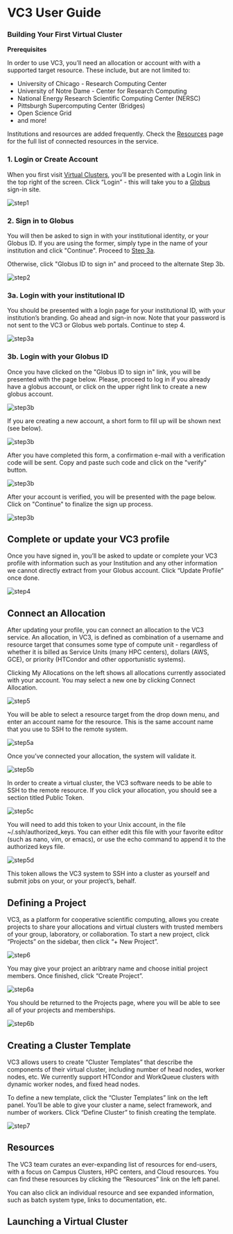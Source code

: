 # VC3 User Guide

### Building Your First Virtual Cluster
**Prerequisites**

In order to use VC3, you’ll need an allocation or account with with a supported target resource. These include, but are not limited to:

  - University of Chicago - Research Computing Center
  - University of Notre Dame - Center for Research Computing
  - National Energy Research Scientific Computing Center (NERSC)
  - Pittsburgh Supercomputing Center (Bridges)
  - Open Science Grid
  - and more!

Institutions and resources are added frequently. Check the [Resources](https://www.virtualclusters.org/resources) page for the full list of connected resources in the service.

### 1. Login or Create Account

When you first visit [Virtual Clusters](https://www.virtualclusters.org), you’ll
be presented with a Login link in the top right of the screen. Click “Login” -
this will take you to a [Globus](https://globus.org) sign-in site.

![step1](../img/screenshot_272.png)

### 2. Sign in to Globus

You will then be asked to sign in with your institutional identity, or your
Globus ID. If you are using the former, simply type in the name of your
institution and click "Continue". Proceed to [Step 3a](###3a.-Login-with-your-institutional-ID).

Otherwise, click "Globus ID to sign in" and proceed to the alternate Step 3b.

![step2](../img/screenshot_273.png)

### 3a. Login with your institutional ID

You should be presented with a login page for your institutional ID, with your
institution’s branding. Go ahead and sign-in now. Note that your password is not
sent to the VC3 or Globus web portals. Continue to step 4.

![step3a](../img/screenshot_275.png)

### 3b. Login with your Globus ID

Once you have clicked on the "Globus ID to sign in" link, you will be presented with the page below. Please, proceed to log in if you already have a globus account, or click on the upper right link to create a new globus account.

![step3b](../img/screenshot_275b.png)

If you are creating a new account, a short form to fill up will be shown next (see below).

![step3b](../img/screenshot_275c.png)

 After you have completed this form, a confirmation e-mail with a verification code will be sent. Copy and paste such code and click on the "verify" button.
 
![step3b](../img/screenshot_275d.png)

After your account is verified, you will be presented with the page below. Click on "Continue" to finalize the sign up process.

![step3b](../img/screenshot_275e.png)

## Complete or update your VC3 profile

Once you have signed in, you’ll be asked to update or complete your VC3 profile
with information such as your Institution and any other information we cannot
directly extract from your Globus account. Click “Update Profile” once done.

![step4](../img/screenshot_276.png)

## Connect an Allocation

After updating your profile, you can connect an allocation to the VC3 service.
An allocation, in VC3, is defined as combination of a username and resource
target that consumes some type of compute unit - regardless of whether it is
billed as Service Units (many HPC centers), dollars (AWS, GCE), or priority
(HTCondor and other opportunistic systems).

Clicking My Allocations on the left shows all allocations currently associated
with your account. You may select a new one by clicking Connect Allocation.

![step5](../img/screenshot_277.png)

You will be able to select a resource target from the drop down menu, and enter
an account name for the resource. This is the same account name that you use to
SSH to the remote system.

![step5a](../img/screenshot_278.png)

Once you’ve connected your allocation, the system will validate it.

![step5b](../img/screenshot_279.png)

In order to create a virtual cluster, the VC3 software needs to be able to SSH
to the remote resource. If you click your allocation, you should see a section
titled Public Token.

![step5c](../img/screenshot_281.png)

You will need to add this token to your Unix account, in the file
~/.ssh/authorized_keys. You can either edit this file with your favorite editor
(such as nano, vim, or emacs), or use the echo command to append it to the
authorized keys file.

![step5d](../img/screenshot_282.png)

This token allows the VC3 system to SSH into a cluster as yourself and submit
jobs on your, or your project’s, behalf.

## Defining a Project

VC3, as a platform for cooperative scientific computing, allows you create
projects to share your allocations and virtual clusters with trusted members of
your group, laboratory, or collaboration. To start a new project, click
“Projects” on the sidebar, then click “+ New Project”.

![step6](../img/screenshot_283.png)

You may give your project an aribtrary name and choose initial project members.
Once finished, click “Create Project”.

![step6a](../img/screenshot_284.png)

You should be returned to the Projects page, where you will be able to see all
of your projects and memberships.

![step6b](../img/screenshot_285.png)

## Creating a Cluster Template

VC3 allows users to create “Cluster Templates” that describe the components of
their virtual cluster, including number of head nodes, worker nodes, etc. We
currently support HTCondor and WorkQueue clusters with dynamic worker nodes,
and fixed head nodes.

To define a new template, click the “Cluster Templates” link on the left panel.
You’ll be able to give your cluster a name, select framework, and number of
workers. Click “Define Cluster” to finish creating the template.

![step7](../img/screenshot_286.png)

## Resources

The VC3 team curates an ever-expanding list of resources for end-users, with a
focus on Campus Clusters, HPC centers, and Cloud resources. You can find these
resources by clicking the “Resources” link on the left panel.

You can also click an individual resource and see expanded information, such as
batch system type, links to documentation, etc.

## Launching a Virtual Cluster
